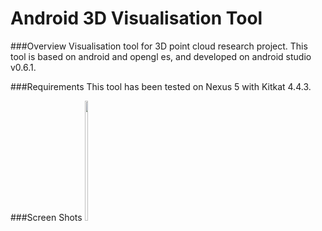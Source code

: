 Android 3D Visualisation Tool
=============================

###Overview
Visualisation tool for 3D point cloud research project. This tool is based on android and opengl es, and developed on android studio v0.6.1.

###Requirements
This tool has been tested on Nexus 5 with Kitkat 4.4.3.

###Screen Shots
<img src="https://raw.githubusercontent.com/pan-long/Android3DVisualisationTool/master/img1.png" style="height: 192px; width: 10%;" />
